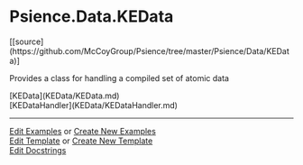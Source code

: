 # <a id="Psience.Data.KEData">Psience.Data.KEData</a> 
<div class="docs-source-link" markdown="1">
[[source](https://github.com/McCoyGroup/Psience/tree/master/Psience/Data/KEData)]
</div>
    
Provides a class for handling a compiled set of atomic data

<div class="container alert alert-secondary bg-light">
  <div class="row">
   <div class="col" markdown="1">
[KEData](KEData/KEData.md)   
</div>
   <div class="col" markdown="1">
[KEDataHandler](KEData/KEDataHandler.md)   
</div>
   <div class="col" markdown="1">
   
</div>
</div>
</div>







___

[Edit Examples](https://github.com/McCoyGroup/Psience/edit/master/ci/examples/Psience/Data/KEData.md) or 
[Create New Examples](https://github.com/McCoyGroup/Psience/new/master/?filename=ci/examples/Psience/Data/KEData.md) <br/>
[Edit Template](https://github.com/McCoyGroup/Psience/edit/master/ci/docs/Psience/Data/KEData.md) or 
[Create New Template](https://github.com/McCoyGroup/Psience/new/master/?filename=ci/docs/templates/Psience/Data/KEData.md) <br/>
[Edit Docstrings](https://github.com/McCoyGroup/Psience/edit/master/Psience/Data/KEData/__init__.py?message=Update%20Docs)